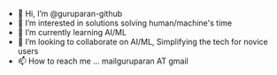 - 👋 Hi, I’m @guruparan-github
- 👀 I’m interested in solutions solving human/machine's time
- 🌱 I’m currently learning AI/ML
- 💞️ I’m looking to collaborate on AI/ML, Simplifying the tech for novice users
- 📫 How to reach me ... mailguruparan AT gmail

<!---
guruparan-github/guruparan-github is a ✨ special ✨ repository because its `README.md` (this file) appears on your GitHub profile.
You can click the Preview link to take a look at your changes.
--->
